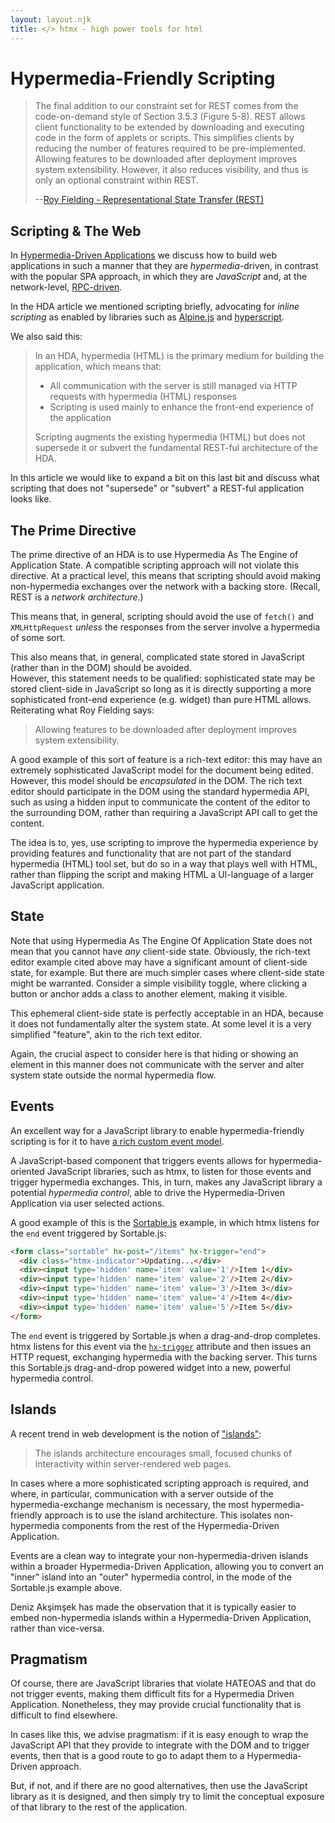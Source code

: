 ```yaml
---
layout: layout.njk
title: </> htmx - high power tools for html
---
```


# Hypermedia-Friendly Scripting

>The final addition to our constraint set for REST comes from the code-on-demand style of Section 3.5.3 (Figure 5-8). 
> REST allows client functionality to be extended by downloading and executing code in the form of applets or scripts. 
> This simplifies clients by reducing the number of features required to be pre-implemented. Allowing features to be 
> downloaded after deployment improves system extensibility. However, it also reduces visibility, and thus is only an
> optional constraint within REST.
>
> \-\-[Roy Fielding - Representational State Transfer (REST)](https://www.ics.uci.edu/~fielding/pubs/dissertation/rest_arch_style.htm#sec_5_1_7)

## Scripting & The Web

In [Hypermedia-Driven Applications](https://htmx.org/essays/hypermedia-driven-applications/) we discuss how to build
web applications in such a manner that they are _hypermedia_-driven, in contrast with the popular SPA approach, in which
they are _JavaScript_ and, at the network-level, [RPC-driven](https://htmx.org/essays/how-did-rest-come-to-mean-the-opposite-of-rest/).

In the HDA article we mentioned scripting briefly, advocating for _inline scripting_ as enabled by libraries such as
[Alpine.js](https://alpinejs.dev/) and [hyperscript](https://hyperscript.org).

We also said this:

> In an HDA, hypermedia (HTML) is the primary medium for building the application, which means that:
>
> * All communication with the server is still managed via HTTP requests with hypermedia (HTML) responses
> * Scripting is used mainly to enhance the front-end experience of the application
>
> Scripting augments the existing hypermedia (HTML) but does not supersede it or subvert the fundamental REST-ful 
> architecture of the HDA.

In this article we would like to expand a bit on this last bit and discuss what scripting that does not "supersede" or
"subvert" a REST-ful application looks like.

## The Prime Directive

The prime directive of an HDA is to use Hypermedia As The Engine of Application State.  A compatible scripting approach
will not violate this directive.  At a practical level, this means that scripting should avoid making non-hypermedia
exchanges over the network with a backing store.  (Recall, REST is a _network architecture_.)

This means that, in general, scripting should avoid the use of `fetch()` and `XMLHttpRequest` _unless_ the responses
from the server involve a hypermedia of some sort.

This also means that, in general, complicated state stored in JavaScript (rather than in the DOM) should be avoided.  
However, this statement needs to be qualified: sophisticated state may be stored client-side in JavaScript
so long as it is directly supporting a more sophisticated front-end experience (e.g. widget) than pure HTML allows.  Reiterating
what Roy Fielding says:

> Allowing features to be downloaded after deployment improves system extensibility.

A good example of this sort of feature is a rich-text editor: this may have an extremely sophisticated JavaScript model 
for the document being edited.  However, this model should be _encapsulated_ in the DOM.  The rich text editor should
participate in the DOM using the standard hypermedia API, such as using a hidden input to communicate the content of the
editor to the surrounding DOM, rather than requiring a JavaScript API call to get the content.

The idea is to, yes, use scripting to improve the hypermedia experience by providing features and functionality that are
not part of the standard hypermedia (HTML) tool set, but do so in a way that plays well with HTML, rather than flipping
the script and making HTML a UI-language of a larger JavaScript application.

## State

Note that using Hypermedia As The Engine Of Application State does not mean that you cannot have _any_ client-side state.
Obviously, the rich-text editor example cited above may have a significant amount of client-side state, for example.  But
there are much simpler cases where client-side state might be warranted.  Consider a simple visibility toggle, where
clicking a button or anchor adds a class to another element, making it visible.

This ephemeral client-side state is perfectly acceptable in an HDA, because it does not fundamentally alter the system
state.  At some level it is a very simplified "feature", akin to the rich text editor.

Again, the crucial aspect to consider here is that hiding or showing an element in this manner does not communicate with
the server and alter system state outside the normal hypermedia flow.

## Events

An excellent way for a JavaScript library to enable hypermedia-friendly scripting is for it to have 
[a rich custom event model](https://developer.mozilla.org/en-US/docs/Learn/JavaScript/Building_blocks/Events).

A JavaScript-based component that triggers events allows for hypermedia-oriented JavaScript libraries, such as htmx,
to listen for those events and trigger hypermedia exchanges.  This, in turn, makes any JavaScript library a potential
_hypermedia control_, able to drive the Hypermedia-Driven Application via user selected actions.

A good example of this is the [Sortable.js](https://htmx.org/examples/sortable/) example, in which htmx listens for
the `end` event triggered by Sortable.js:

```html
<form class="sortable" hx-post="/items" hx-trigger="end">
  <div class="htmx-indicator">Updating...</div>
  <div><input type='hidden' name='item' value='1'/>Item 1</div>
  <div><input type='hidden' name='item' value='2'/>Item 2</div>
  <div><input type='hidden' name='item' value='3'/>Item 3</div>
  <div><input type='hidden' name='item' value='4'/>Item 4</div>
  <div><input type='hidden' name='item' value='5'/>Item 5</div>
</form>
```

The `end` event is triggered by Sortable.js when a drag-and-drop completes.  htmx listens for this event via the 
[`hx-trigger`](/attributes/hx-trigger) attribute and then issues an HTTP request, exchanging hypermedia with the backing
server.  This turns this Sortable.js drag-and-drop powered widget into a new, powerful hypermedia control.

## Islands

A recent trend in web development is the notion of ["islands"](https://www.patterns.dev/posts/islands-architecture/):

> The islands architecture encourages small, focused chunks of interactivity within server-rendered web pages.

In cases where a more sophisticated scripting approach is required, and where, in particular, communication with a server
outside of the hypermedia-exchange mechanism is necessary, the most hypermedia-friendly approach is to use the island
architecture.  This isolates non-hypermedia components from the rest of the Hypermedia-Driven Application.

Events are a clean way to integrate your non-hypermedia-driven islands within a broader Hypermedia-Driven Application, 
allowing you to convert an "inner" island into an "outer" hypermedia control, in the mode of the Sortable.js example
above.

Deniz Akşimşek has made the observation that it is typically easier to embed non-hypermedia islands within a 
Hypermedia-Driven Application, rather than vice-versa.

## Pragmatism

Of course, there are JavaScript libraries that violate HATEOAS and that do not trigger events, making them difficult
fits for a Hypermedia Driven Application.  Nonetheless, they may provide crucial functionality that is difficult to
find elsewhere.  

In cases like this, we advise pragmatism: if it is easy enough to wrap the JavaScript API that they
provide to integrate with the DOM and to trigger events, then that is a good route to go to adapt them to a Hypermedia-Driven
approach.  

But, if not, and if there are no good alternatives, then use the JavaScript library as it is designed, and then simply
try to limit the conceptual exposure of that library to the rest of the application.